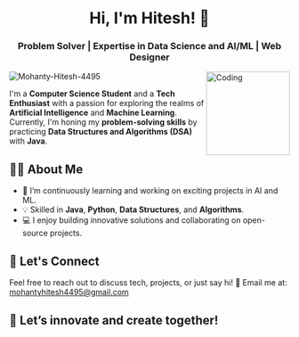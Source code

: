<h1 align="center">Hi, I'm Hitesh! 👋</h1>
<h3 align="center"> Problem Solver | Expertise in Data Science and AI/ML |  Web Designer</h3>

<img align="right" alt="Coding" width="150" src="https://media.tenor.com/iRB7vrvhPR4AAAAi/data-code.gif">


<p align="left"> <img src="https://komarev.com/ghpvc/?username=Mohanty-Hitesh-4495&label=Profile%20views&color=0e75b6&style=flat" alt="Mohanty-Hitesh-4495" /> </p>

I'm a **Computer Science Student** and a **Tech Enthusiast** with a passion for exploring the realms of **Artificial Intelligence** and **Machine Learning**. Currently, I'm honing my **problem-solving skills** by practicing **Data Structures and Algorithms (DSA)** with **Java**.

## 🧑‍💻 About Me
- 🔭 I’m continuously learning and working on exciting projects in AI and ML.
- 💡 Skilled in **Java**, **Python**, **Data Structures**, and **Algorithms**.
- 💻 I enjoy building innovative solutions and collaborating on open-source projects.

## 🚀 Let's Connect
Feel free to reach out to discuss tech, projects, or just say hi! 
📧 Email me at: [mohantyhitesh4495@gmail.com](mailto:mohantyhitesh4495@gmail.com)

## 🤝 Let’s innovate and create together!
